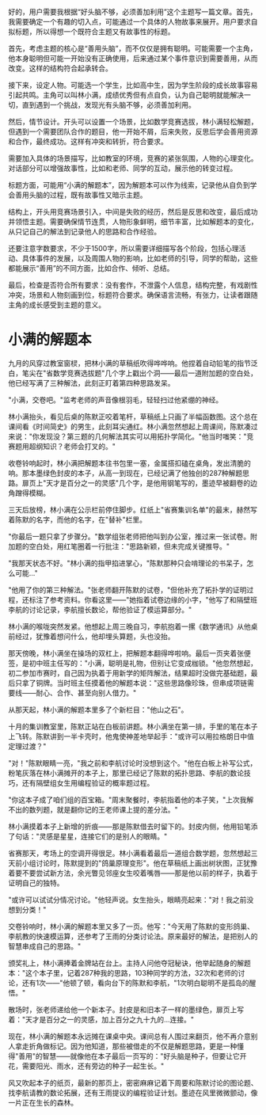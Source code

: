 <ReasoningChainRenderer>
好的，用户需要我根据“好头脑不够，必须善加利用”这个主题写一篇文章。首先，我需要确定一个有趣的切入点，可能通过一个具体的人物故事来展开。用户要求自拟标题，所以得想一个既符合主题又有故事性的标题。

首先，考虑主题的核心是“善用头脑”，而不仅仅是拥有聪明。可能需要一个主角，他本身聪明但可能一开始没有正确使用，后来通过某个事件意识到需要善用，从而改变。这样的结构符合起承转合。

接下来，设定人物。可能选一个学生，比如高中生，因为学生阶段的成长故事容易引起共鸣。主角可以叫林小满，成绩优秀但有点自负，认为自己聪明就能解决一切，直到遇到一个挑战，发现光有头脑不够，必须善加利用。

然后，情节设计。开头可以设置一个场景，比如数学竞赛选拔，林小满轻松解题，但遇到一个需要团队合作的题目，他一开始不屑，后来失败，反思后学会善用资源和合作，最终成功。这样有冲突和转折，符合要求。

需要加入具体的场景描写，比如教室的环境，竞赛的紧张氛围，人物的心理变化。对话部分可以增强故事性，比如和老师、同学的互动，展示他的转变过程。

标题方面，可能用“小满的解题本”，因为解题本可以作为线索，记录他从自负到学会善用头脑的过程，既有故事性又暗示主题。

结构上，开头用竞赛场景引入，中间是失败的经历，然后是反思和改变，最后成功并领悟主题。需要确保情节连贯，人物形象鲜明，细节丰富，比如解题本的变化，从只记自己的解法到记录他人的思路和合作经验。

还要注意字数要求，不少于1500字，所以需要详细描写各个阶段，包括心理活动、具体事件的发展，以及周围人物的影响，比如老师的引导，同学的帮助，这些都能展示“善用”的不同方面，比如合作、倾听、总结。

最后，检查是否符合所有要求：没有套作，不泄露个人信息，结构完整，有戏剧性冲突，场景和人物刻画到位，标题符合要求。确保语言流畅，有张力，让读者跟随主角的成长感受到主题的意义。

</ReasoningChainRenderer>



# 小满的解题本

九月的风穿过教室窗棂，把林小满的草稿纸吹得哗哗响。他捏着自动铅笔的指节泛白，笔尖在"省数学竞赛选拔题"几个字上戳出个洞——最后一道附加题的空白处，他已经写满了三种解法，此刻正盯着第四种思路发呆。

"小满，交卷吧。"监考老师的声音像根羽毛，轻轻扫过他紧绷的神经。

林小满抬头，看见后桌的陈默正咬着笔杆，草稿纸上只画了半幅函数图。这个总在课间看《时间简史》的男生，此刻耳尖通红。林小满忽然想起上周课间，陈默凑过来说："你发现没？第三题的几何解法其实可以用拓扑学简化。"他当时嗤笑："竞赛题用超纲知识？老师会打叉的。"

收卷铃响起时，林小满把解题本往书包里一塞，金属搭扣磕在桌角，发出清脆的响。那本墨绿色封皮的本子，从高一到现在，已经记满了他独创的287种解题思路。扉页上"天才是百分之一的灵感"几个字，是他用钢笔写的，墨迹早被翻卷的边角蹭得模糊。

三天后放榜，林小满在公示栏前停住脚步。红纸上"省赛集训名单"的最末，赫然写着陈默的名字，而他的名字，在"替补"栏里。

"你最后一题只拿了步骤分。"数学组张老师把他叫到办公室，推过来一张试卷。附加题的空白处，用红笔圈着一行批注："思路新颖，但未完成关键推导。"

"我那天状态不好。"林小满的指甲掐进掌心，"陈默那种只会啃理论的书呆子，怎么可能..."

"他用了你的第三种解法。"张老师翻开陈默的试卷，"但他补充了拓扑学的证明过程，还标注了参考资料。你看这里——"她指着试卷边缘的小字，"他写了和隔壁班李航的讨论记录，李航擅长数论，帮他验证了模运算部分。"

林小满的喉咙突然发紧。他想起上周三晚自习，李航抱着一摞《数学通讯》从他桌前经过，犹豫着想问什么，他却埋头算题，头也没抬。

那天傍晚，林小满坐在操场的双杠上，把解题本翻得哗啦响。最后一页夹着张便签，是初中班主任写的："小满，聪明是礼物，但别让它变成枷锁。"他忽然想起，初二参加市赛时，自己因为执着于用新学的矩阵解法，结果超时没做完基础题，最后只拿了铜牌。当时班主任摸着他的解题本说："这些思路像珍珠，但串成项链需要线——耐心、合作、甚至向别人借力。"

从那天起，林小满的解题本里多了个新栏目："他山之石"。

十月的集训教室里，陈默正站在白板前讲题。林小满坐在第一排，手里的笔在本子上飞转。陈默讲到一半卡壳时，他鬼使神差地举起手："或许可以用拉格朗日中值定理过渡？"

"对！"陈默眼睛一亮，"我之前和李航讨论时没想到这个。"他在白板上补写公式，粉笔灰落在林小满摊开的本子上，那里已经记了陈默的拓扑思路、李航的数论技巧，还有隔壁组女生用编程验证的概率题过程。

"你这本子成了咱们组的百宝箱。"周末聚餐时，李航指着他的本子笑，"上次我解不出的数列题，就是翻你记的王老师课上提的差分法。"

林小满摸着本子上新增的折痕——那是陈默借去时留下的。封皮内侧，他用铅笔添了句话："灵感是星星，连接它们的是别人的眼睛。"

省赛那天，考场上的空调开得很足。林小满看着最后一道组合数学题，忽然想起三天前小组讨论时，陈默提到的"鸽巢原理变形"。他在草稿纸上画出树状图，正犹豫着要不要尝试新方法，余光瞥见邻座女生咬着嘴唇——那是他以前的样子，执着于证明自己的独特。

"或许可以试试分情况讨论。"他轻声说。女生抬头，眼睛亮起来："对！我之前没想到分类！"

交卷铃响时，林小满的解题本里又多了一页。他写："今天用了陈默的变形鸽巢、李航教的快速模运算，还参考了王雨的分类讨论法。原来最好的解法，是把别人的智慧串成自己的思路。"

颁奖礼上，林小满捧着金牌站在台上。主持人问他夺冠秘诀，他举起随身的解题本："这个本子里，记着287种我的思路，103种同学的方法，32次和老师的讨论，还有1次——"他顿了顿，看向台下的陈默和李航，"1次明白聪明不是孤岛的醒悟。"

散场时，张老师递给他一个新本子。封皮是和旧本子一样的墨绿色，扉页上写着："天才是百分之一的灵感，加上百分之九十九的...连接。"

现在，林小满的解题本永远摊在课桌中央。课间总有人围过来翻页，他不再介意别人拿走折角做标记。因为他知道，那些被借走的不仅是解题思路，更是一种懂得"善用"的智慧——就像他在本子最后一页写的："好头脑是种子，但要让它开花，需要阳光、雨水，还有旁边的种子一起生长。"

风又吹起本子的纸页，最新的那页上，密密麻麻记着下周要和陈默讨论的图论题、找李航请教的数论拓展，还有王雨提议的编程验证计划。墨迹在风里微微颤动，像一片正在生长的森林。
